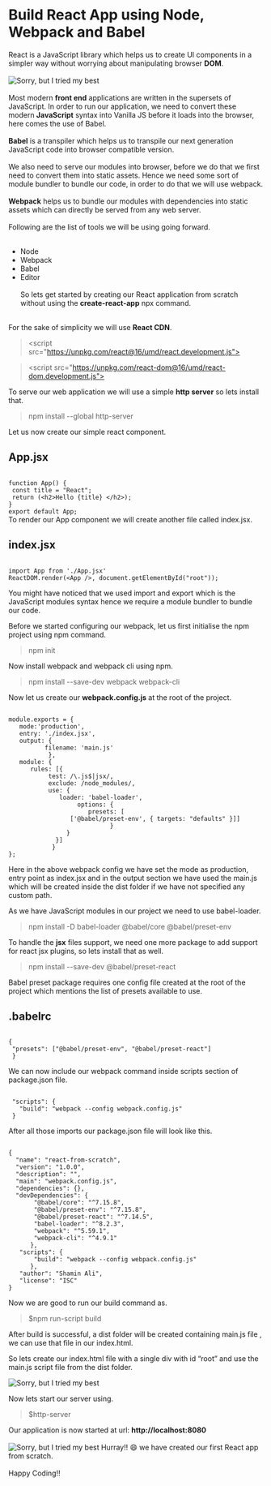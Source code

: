 # Build React App using Node, Webpack and Babel
React is a JavaScript library which helps us to create UI components in a simpler way without worrying about
manipulating browser **DOM**.
<br/><br/>
![Sorry, but I tried my best](https://miro.medium.com/max/720/1*MhPvRNsjw50MQ7pU5jFUpw.png)
<br/><br/>
Most modern **front end** applications are written in the supersets of JavaScript. In order to run our application, we need to convert these modern **JavaScript** syntax into Vanilla JS before it loads into the browser, here comes the use of Babel.   
<br/>
**Babel** is a transpiler which helps us to transpile our next generation JavaScript code into browser compatible version.
<br/><br/>
We also need to serve our modules into browser, before we do that we first need to convert them into static assets. Hence we need some sort of module bundler to bundle our code, in order to do that we will use webpack.
<br/><br/>
**Webpack** helps us to bundle our modules with dependencies into static assets which can directly be served from any web server.
<br/><br/>
Following are the list of tools we will be using going forward.
<br/><br/>
* Node   
* Webpack 
* Babel  
* Editor 
<br/><br/>
So lets get started by creating our React application from scratch without using the **create-react-app** npx command.
<br/><br/>

For the sake of simplicity we will use **React CDN**.

>&lt;script src="https://unpkg.com/react@16/umd/react.development.js"></script>

>&lt;script src="https://unpkg.com/react-dom@16/umd/react-dom.development.js"></script>

To serve our web application we will use a simple **http server** so lets install that.

>npm install --global http-server 

Let us now create our simple react component.
## App.jsx 
<Code language="javascript">
function App() {
 const title = "React";
 return (&lt;h2>Hello {title} &lt;/h2>);
}
export default App; 
</Code>
To render our App component we will create another file called index.jsx.

## index.jsx

<Code language="javascript">
import App from './App.jsx'
ReactDOM.render(&lt;App />, document.getElementById("root"));
</Code>  

You might have noticed that we used import and export which is the JavaScript modules syntax hence we require a module bundler to bundle our code.

Before we started configuring our webpack, let us first initialise the npm project using npm command.

>npm init

Now install webpack and webpack cli using npm.

> npm install --save-dev webpack webpack-cli

Now let us create our **webpack.config.js** at the root of the project.

<Code language="javascript">
module.exports = {
   mode:'production',
   entry: './index.jsx',
   output: { 
          filename: 'main.js'
           },
   module: {
      rules: [{
           test: /\.js$|jsx/,
           exclude: /node_modules/,
           use: {
              loader: 'babel-loader',
                   options: {
                      presets: [
                 ['@babel/preset-env', { targets: "defaults" }]]
                            }
                }
             }]
            }
};
</Code>  

Here in the above webpack config we have set the mode as production, entry point as index.jsx and in the output section we have used the main.js which will be created inside the dist folder if we have not specified any custom path.

As we have JavaScript modules in our project we need to use babel-loader.

> npm install -D babel-loader @babel/core @babel/preset-env 

To handle the **jsx** files support, we need one more package to add support for react jsx plugins, so lets install that as well.

> npm install --save-dev @babel/preset-react

Babel preset package requires one config file created at the root of the project which mentions the list of presets available to use.

## .babelrc

<Code language="javascript">
{
 "presets": ["@babel/preset-env", "@babel/preset-react"]
 }
</Code>
 
We can now include our webpack command inside scripts section of package.json file.

<Code language="javascript">
 "scripts": {
   "build": "webpack --config webpack.config.js"
 }
</Code>

After all those imports our package.json file will look like this.

<Code language="javascript">
{
  "name": "react-from-scratch",
  "version": "1.0.0",
  "description": "",
  "main": "webpack.config.js",
  "dependencies": {},
  "devDependencies": {
       "@babel/core": "^7.15.8",
       "@babel/preset-env": "^7.15.8",
       "@babel/preset-react": "^7.14.5",
       "babel-loader": "^8.2.3",
       "webpack": "^5.59.1",
       "webpack-cli": "^4.9.1"
      },
   "scripts": {
       "build": "webpack --config webpack.config.js"
      },
   "author": "Shamin Ali",
   "license": "ISC"
}
</Code>

Now we are good to run our build command as.

> $npm run-script build

After build is successful, a dist folder will be created containing main.js file , we can use that file in our index.html.

So lets create our index.html file with a single div with id “root” and use the main.js script file from the dist folder.

![Sorry, but I tried my best](https://miro.medium.com/max/720/1*FmAY1j-Hs1RZzs5LS3CRLA.png)

Now lets start our server using.

> $http-server

Our application is now started at url: **http://localhost:8080**
<br/><br/>
![Sorry, but I tried my best](https://miro.medium.com/max/720/1*mcc2sDImVKPkyswtkWJGmQ.png)
Hurray!! 😄 we have created our first React app from scratch.
<br/><br/>
Happy Coding!!
